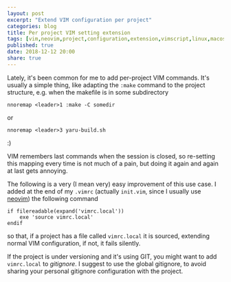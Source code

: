 ```yaml
---
layout: post
excerpt: "Extend VIM configuration per project"
categories: blog
title: Per project VIM setting extension
tags: [vim,neovim,project,configuration,extension,vimscript,linux,macos]
published: true
date: 2018-12-12 20:00
share: true
---
```


Lately, it's been common for me to add per-project VIM commands. It's usually a simple thing, like adapting the `:make` command to the project structure, e.g. when the makefile is in some subdirectory

    nnoremap <leader>1 :make -C somedir
    
or

    nnoremap <leader>3 yaru-build.sh
    
:)

VIM remembers last commands when the session is closed, so re-setting this mapping every time is not much of a pain, but doing it again and again at last gets annoying.

The following is a very (I mean very) easy improvement of this use case.
I added at the end of my `.vimrc` (actually `init.vim`, since I usually use [neovim](https://neovim.io/)) the following command

    if filereadable(expand('vimrc.local'))
        exe 'source vimrc.local'
    endif

so that, if a project has a file called `vimrc.local` it is sourced, extending normal VIM configuration, if not, it fails silently.

If the project is under versioning and it's using GIT, you might want to add `vimrc.local` to *gitignore*. I suggest to use the global gitignore, to avoid sharing your personal gitignore configuration with the project.
